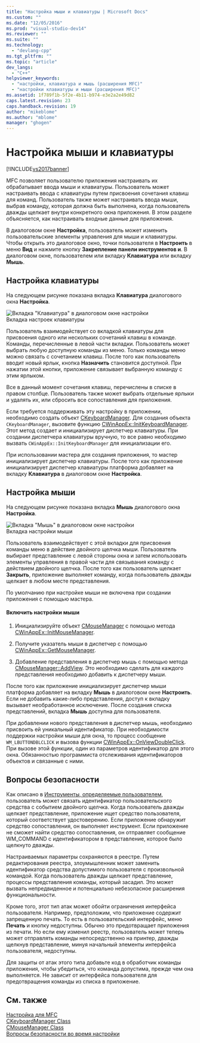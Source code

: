 ```yaml
---
title: "Настройка мыши и клавиатуры | Microsoft Docs"
ms.custom: ""
ms.date: "12/05/2016"
ms.prod: "visual-studio-dev14"
ms.reviewer: ""
ms.suite: ""
ms.technology: 
  - "devlang-cpp"
ms.tgt_pltfrm: ""
ms.topic: "article"
dev_langs: 
  - "C++"
helpviewer_keywords: 
  - "настройки, клавиатура и мышь (расширения MFC)"
  - "настройки клавиатуры и мыши (расширения MFC)"
ms.assetid: 1f789f1b-5f2e-4b11-b974-e3e2a2e49d82
caps.latest.revision: 23
caps.handback.revision: 19
author: "mikeblome"
ms.author: "mblome"
manager: "ghogen"
---
```

# Настройка мыши и клавиатуры
[!INCLUDE[vs2017banner](../assembler/inline/includes/vs2017banner.md)]

MFC позволяет пользователю приложения настраивать их обрабатывает ввода мыши и клавиатуры.  Пользователь может настраивать ввода с клавиатуры путем присвоения сочетания клавиш для команд.  Пользователь также может настраивать ввода мыши, выбрав команду, которая должна быть выполнена, когда пользователь дважды щелкает внутри конкретного окна приложения.  В этом разделе объясняется, как настраивать входные данные для приложения.  
  
 В диалоговом окне **Настройка**, пользователь может изменить пользовательские элементы управления для мыши и клавиатуры.  Чтобы открыть это диалоговое окно, точки пользователя в **Настроить** в меню **Вид** и нажмите кнопку **Закрепление панели инструментов и**.  В диалоговом окне, пользователем или вкладку **Клавиатура** или вкладку **Мышь**.  
  
## Настройка клавиатуры  
 На следующем рисунке показана вкладка **Клавиатура** диалогового окна **Настройка**.  
  
 ![Вкладка "Клавиатура" в диалоговом окне настройки](../mfc/media/mfcnextkeyboardtab.png "MFCNextKeyboardTab")  
Вкладка настроек клавиатуры  
  
 Пользователь взаимодействует со вкладкой клавиатуры для присвоения одного или нескольких сочетаний клавиш в команде.  Команды, перечисленные в левой части вкладки.  Пользователь может выбрать любую доступную команды из меню.  Только команды меню можно связать с сочетанием клавиш.  После того как пользователь вводит новый ярлык, кнопка **Назначить** становится доступной.  При нажатии этой кнопки, приложение связывает выбранную команду с этим ярлыком.  
  
 Все в данный момент сочетания клавиш, перечислены в списке в правом столбце.  Пользователь также может выбрать отдельные ярлыки и удалять их, или сбросить все сопоставления для приложения.  
  
 Если требуется поддерживать эту настройку в приложении, необходимо создать объект [CKeyboardManager](../mfc/reference/ckeyboardmanager-class.md).  Для создания объекта `CKeyboardManager`, вызовите функцию [CWinAppEx::InitKeyboardManager](../Topic/CWinAppEx::InitKeyboardManager.md).  Этот метод создает и инициализирует диспетчер клавиатуры.  При создании диспетчера клавиатуры вручную, то все равно необходимо вызвать `CWinAppEx::InitKeyboardManager` для инициализации его.  
  
 При использовании мастера для создания приложения, то мастер инициализирует диспетчер клавиатуры.  После того как приложение инициализирует диспетчер клавиатуры платформа добавляет на вкладку **Клавиатура** в диалоговом окне **Настройка**.  
  
## Настройка мыши  
 На следующем рисунке показана вкладка **Мышь** диалогового окна **Настройка**.  
  
 ![Вкладка "Мышь" в диалоговом окне настройки](../mfc/media/mfcnextmousetab.png "MFCNextMouseTab")  
Вкладка настройки мыши  
  
 Пользователь взаимодействует с этой вкладки для присвоения команды меню в действие двойного щелчка мыши.  Пользователь выбирает представление с левой стороны окна и затем использовать элементы управления в правой части для связывания команду с действием двойного щелчка.  После того как пользователь щелкает **Закрыть**, приложение выполняет команду, когда пользователь дважды щелкает в любом месте представления.  
  
 По умолчанию при настройке мыши не включена при создании приложения с помощью мастера.  
  
#### Включить настройки мыши  
  
1.  Инициализируйте объект [CMouseManager](../mfc/reference/cmousemanager-class.md) с помощью метода [CWinAppEx::InitMouseManager](../Topic/CWinAppEx::InitMouseManager.md).  
  
2.  Получите указатель мыши в диспетчер с помощью [CWinAppEx::GetMouseManager](../Topic/CWinAppEx::GetMouseManager.md).  
  
3.  Добавление представления в диспетчер мышь с помощью метода [CMouseManager::AddView](../Topic/CMouseManager::AddView.md).  Это необходимо сделать для каждого представления необходимо добавить к диспетчеру мыши.  
  
 После того как приложение инициализирует диспетчер мыши платформа добавляет на вкладку **Мышь** в диалоговом окне **Настроить**.  Если не добавить какие\-либо представления, доступ к вкладку вызывает необработанное исключение.  После создания списка представлений, вкладка **Мышь** доступна для пользователя.  
  
 При добавлении нового представления в диспетчер мышь, необходимо присвоить ей уникальный идентификатор.  При необходимости поддержки настройки мыши для окна, то процесс сообщение `WM_LBUTTONDBLCLICK` и вызова функции [CWinAppEx::OnViewDoubleClick](../Topic/CWinAppEx::OnViewDoubleClick.md).  При вызове этой функции, один из параметров идентификатор для этого окна.  Обязанностью программиста отслеживания идентификаторов объектов и связанные с ними.  
  
## Вопросы безопасности  
 Как описано в [Инструменты, определяемые пользователем](../Topic/User-defined%20Tools.md), пользователь может связать идентификатор пользовательского средства с событием двойного щелчка.  Когда пользователь дважды щелкает представление, приложение ищет средство пользователя, который соответствует удостоверению.  Если приложение обнаружит средство сопоставления, он выполняет инструмент.  Если приложение не сможет найти средство сопоставления, он отправляет сообщение WM\_COMMAND с идентификатором в представление, которое было щелкнуто дважды.  
  
 Настраиваемых параметры сохраняются в реестре.  Путем редактирования реестра, злоумышленник может заменить идентификатор средства допустимого пользователя с произвольной командой.  Когда пользователь дважды щелкает представление, процессы представления команды, который засадил.  Это может вызвать непредвиденное и потенциально небезопасное расширения функциональности.  
  
 Кроме того, этот тип атак может обойти ограничения интерфейса пользователя.  Например, предположим, что приложение содержит запрещенную печать.  То есть в пользовательский интерфейс, меню **Печать** и кнопку недоступны.  Обычно это предотвращает приложения из печати.  Но если ему изменил реестр, пользователь может теперь может отправлять команды непосредственно на принтер, дважды щелкнув представление, минуя начальный элементы интерфейса пользователя, недоступны.  
  
 Для защиты от атак этого типа добавьте код в обработчик команды приложения, чтобы убедиться, что команда допустима, прежде чем она выполняется.  Не зависит от интерфейса пользователя для предотвращения команды из списка в приложение.  
  
## См. также  
 [Настройка для MFC](../mfc/customization-for-mfc.md)   
 [CKeyboardManager Class](../mfc/reference/ckeyboardmanager-class.md)   
 [CMouseManager Class](../mfc/reference/cmousemanager-class.md)   
 [Вопросы безопасности во время настройки](../Topic/Security%20Implications%20of%20Customization.md)